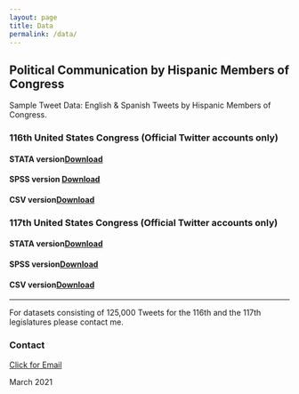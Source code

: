 ```yaml
--- 
layout: page
title: Data
permalink: /data/
---
```


## Political Communication by Hispanic Members of Congress
Sample Tweet Data:  English & Spanish Tweets by Hispanic Members of Congress. 

### 116th United States Congress (Official Twitter accounts only)

#### STATA version[Download](/images/EngSpanTweets.dta)

#### SPSS version [Download](/images/EngSpanTweets.sav)

#### CSV version[Download](/images/EngSpanTweets.csv)

### 117th United States Congress (Official Twitter accounts only)

#### STATA version[Download](/images/117Congress.dta)

#### SPSS version[Download](/images/117Congress.sav)

#### CSV version[Download](/images/117Congress.csv)


---

For datasets consisting of 125,000 Tweets for the 116th and the 117th legislatures please contact me.

### Contact
[Click for Email](mailto:cxg172030@utdallas.edu)


March 2021
